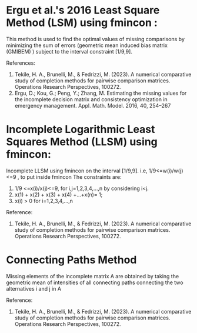 # Ergu et al.'s 2016  Least Square Method (LSM) using fmincon :

This method is used to find the optimal values of missing comparisons by minimizing the sum of errors (geometric mean induced bias matrix (GMIBEM) ) subject to the interval constraint [1/9,9].

References:
1. Tekile, H. A., Brunelli, M., & Fedrizzi, M. (2023). A numerical comparative study of completion methods for pairwise comparison matrices. Operations Research Perspectives, 100272.
2. Ergu, D.; Kou, G.; Peng, Y.; Zhang, M. Estimating the missing values for the incomplete decision matrix and consistency optimization in emergency management. Appl. Math. Model. 2016, 40, 254–267

# Incomplete Logarithmic Least Squares Method (LLSM) using fmincon:
Incomplete LLSM using fmincon on the interval [1/9,9]. i.e, 1/9<=w(i)/w(j)<=9 , to put inside fmincon
The constraints are: 
1. 1/9 <=x(i)/x(j)<=9, for i,j=1,2,3,4,...,n by considering i<j.
2. x(1) + x(2) + x(3) + x(4) +...+x(n)= 1;
3. x(i) > 0 for i=1,2,3,4,...,n

Reference: 
1. Tekile, H. A., Brunelli, M., & Fedrizzi, M. (2023). A numerical comparative study of completion methods for pairwise comparison matrices. Operations Research Perspectives, 100272.



# Connecting Paths Method

Missing  elements  of the  incomplete matrix A  are obtained by taking the geometric mean of intensities of all connecting paths  connecting the two alternatives i and j in A

Reference: 
1. Tekile, H. A., Brunelli, M., & Fedrizzi, M. (2023). A numerical comparative study of completion methods for pairwise comparison matrices. Operations Research Perspectives, 100272.



